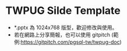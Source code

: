 # TWPUG Silde Template
- *.pptx 為 1024x768 版型，歡迎修改與使用。
- 若在網路上分享簡報，也可以使用 gitpitch (範例:https://gitpitch.com/pgsql-tw/twpug-doc)
